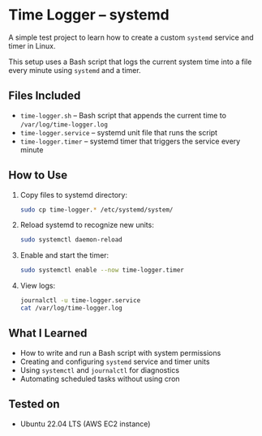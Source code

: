 # Time Logger – systemd

A simple test project to learn how to create a custom `systemd` service and timer in Linux.

This setup uses a Bash script that logs the current system time into a file every minute using `systemd` and a timer.

## Files Included

- `time-logger.sh` – Bash script that appends the current time to `/var/log/time-logger.log`
- `time-logger.service` – systemd unit file that runs the script
- `time-logger.timer` – systemd timer that triggers the service every minute

## How to Use

1. Copy files to systemd directory:
   ```bash
   sudo cp time-logger.* /etc/systemd/system/
   ```

2. Reload systemd to recognize new units:
   ```bash
   sudo systemctl daemon-reload
   ```

3. Enable and start the timer:
   ```bash
   sudo systemctl enable --now time-logger.timer
   ```

4. View logs:
   ```bash
   journalctl -u time-logger.service
   cat /var/log/time-logger.log
   ```

##  What I Learned

- How to write and run a Bash script with system permissions
- Creating and configuring `systemd` service and timer units
- Using `systemctl` and `journalctl` for diagnostics
- Automating scheduled tasks without using cron

## Tested on

- Ubuntu 22.04 LTS (AWS EC2 instance)

